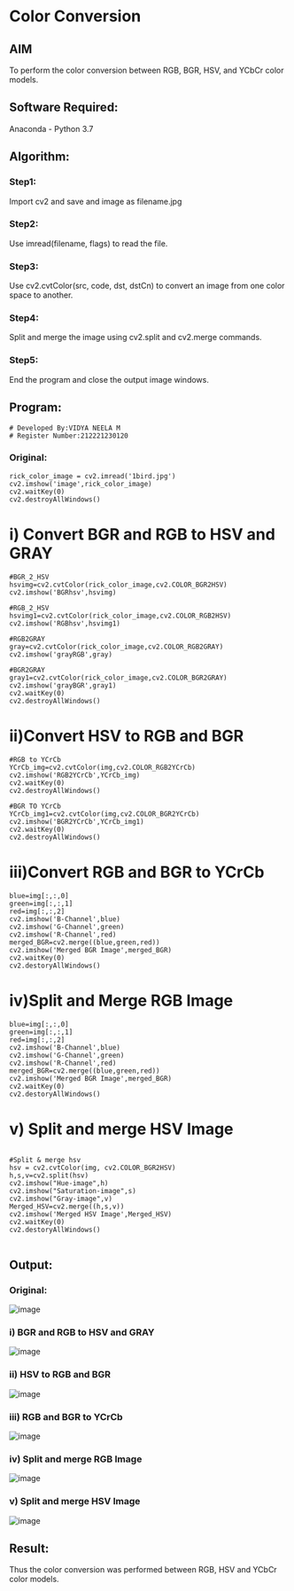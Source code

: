 # Color Conversion
## AIM
To perform the color conversion between RGB, BGR, HSV, and YCbCr color models.

## Software Required:
Anaconda - Python 3.7
## Algorithm:
### Step1:
Import cv2 and save and image as filename.jpg

### Step2:
Use imread(filename, flags) to read the file.

### Step3:
Use cv2.cvtColor(src, code, dst, dstCn) to convert an image from one color space to another.

### Step4:
Split and merge the image using cv2.split and cv2.merge commands.

### Step5:
End the program and close the output image windows.

## Program:
```
# Developed By:VIDYA NEELA M
# Register Number:212221230120
```
### Original:
```
rick_color_image = cv2.imread('1bird.jpg')
cv2.imshow('image',rick_color_image)
cv2.waitKey(0)
cv2.destroyAllWindows()
```
# i) Convert BGR and RGB to HSV and GRAY

```
#BGR_2_HSV
hsvimg=cv2.cvtColor(rick_color_image,cv2.COLOR_BGR2HSV)
cv2.imshow('BGRhsv',hsvimg)

#RGB_2_HSV
hsvimg1=cv2.cvtColor(rick_color_image,cv2.COLOR_RGB2HSV)
cv2.imshow('RGBhsv',hsvimg1)

#RGB2GRAY
gray=cv2.cvtColor(rick_color_image,cv2.COLOR_RGB2GRAY)
cv2.imshow('grayRGB',gray)

#BGR2GRAY
gray1=cv2.cvtColor(rick_color_image,cv2.COLOR_BGR2GRAY)
cv2.imshow('grayBGR',gray1)
cv2.waitKey(0)
cv2.destroyAllWindows()

```


# ii)Convert HSV to RGB and BGR
```
#RGB to YCrCb
YCrCb_img=cv2.cvtColor(img,cv2.COLOR_RGB2YCrCb)
cv2.imshow('RGB2YCrCb',YCrCb_img)
cv2.waitKey(0)
cv2.destroyAllWindows()

#BGR TO YCrCb
YCrCb_img1=cv2.cvtColor(img,cv2.COLOR_BGR2YCrCb)
cv2.imshow('BGR2YCrCb',YCrCb_img1)
cv2.waitKey(0)
cv2.destroyAllWindows()

```


# iii)Convert RGB and BGR to YCrCb

```
blue=img[:,:,0]
green=img[:,:,1]
red=img[:,:,2]
cv2.imshow('B-Channel',blue)
cv2.imshow('G-Channel',green)
cv2.imshow('R-Channel',red)
merged_BGR=cv2.merge((blue,green,red))
cv2.imshow('Merged BGR Image',merged_BGR)
cv2.waitKey(0)
cv2.destoryAllWindows()

```


# iv)Split and Merge RGB Image
```
blue=img[:,:,0]
green=img[:,:,1]
red=img[:,:,2]
cv2.imshow('B-Channel',blue)
cv2.imshow('G-Channel',green)
cv2.imshow('R-Channel',red)
merged_BGR=cv2.merge((blue,green,red))
cv2.imshow('Merged BGR Image',merged_BGR)
cv2.waitKey(0)
cv2.destoryAllWindows()

```



# v) Split and merge HSV Image
```

#Split & merge hsv
hsv = cv2.cvtColor(img, cv2.COLOR_BGR2HSV)
h,s,v=cv2.split(hsv)
cv2.imshow("Hue-image",h)
cv2.imshow("Saturation-image",s)
cv2.imshow("Gray-image",v)
Merged_HSV=cv2.merge((h,s,v))
cv2.imshow('Merged HSV Image',Merged_HSV)
cv2.waitKey(0)
cv2.destoryAllWindows()


```

## Output:
### Original:

![image](https://user-images.githubusercontent.com/94169318/228281002-db659c9c-058b-4035-a0f1-396cdf970281.png)

### i) BGR and RGB to HSV and GRAY

![image](https://user-images.githubusercontent.com/94169318/228280045-25973d90-fbb0-42e2-9635-5d89d86648cd.png)


### ii) HSV to RGB and BGR
![image](https://user-images.githubusercontent.com/94169318/228277408-dbd5e20c-d8ec-46ea-b5f8-c19f7132a80c.png)


### iii) RGB and BGR to YCrCb

![image](https://user-images.githubusercontent.com/94169318/228281861-127fe0f4-2758-4826-8098-fba3727b9ec5.png)


### iv) Split and merge RGB Image

![image](https://user-images.githubusercontent.com/94169318/228282378-4acb6ba5-aa25-4aad-9a0b-09591c85673a.png)


### v) Split and merge HSV Image

![image](https://user-images.githubusercontent.com/94169318/228283888-4b7a117e-58dc-4870-a84a-992e73f098c3.png)


## Result:
Thus the color conversion was performed between RGB, HSV and YCbCr color models.
